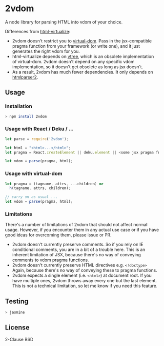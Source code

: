 2vdom
=====

A node library for parsing HTML into vdom of your choice.

Differences from [html-virtualize](https://github.com/alexmingoia/html-virtualize):

* 2vdom doesn't restrict you to [virtual-dom](https://github.com/Matt-Esch/virtual-dom).
  Pass in the jsx-compatible pragma function from your framework (or write one),
  and it just generates the right vdom for you.
* html-virtualize depends on [vtree](https://github.com/Matt-Esch/vtree), which
  is an obsolete implementation of virtual-dom. 2vdom doesn't depend on any
  specific vdom implementation, so it doesn't get obsolete as long as jsx doesn't.
* As a result, 2vdom has much fewer dependencies. It only depends on
  [htmlparser2](https://github.com/fb55/htmlparser2).

Usage
-----

### Installation

```bash
> npm install 2vdom
```

### Usage with React / Deku / ...

```js
let parse = require('2vdom');

let html = "<html>...</html>";
let pragma = React.createElement || deku.element || <some jsx pragma fn>;

let vdom = parse(pragma, html);
```

### Usage with virtual-dom

```js
let pragma = (tagname, attrs, ...children) =>
  h(tagname, attrs, children);

// carry on as usual ...
let vdom = parse(pragma, html);
```

### Limitations

There's a number of limitations of 2vdom that should not affect normal usage.
However, if you encounter them in any actual use case or if you have good ideas
for overcoming them, please issue or PR.

* 2vdom doesn't currently preserve comments. So if you rely on IE conditional
  comments, you are in a bit of a trouble here. This is an inherent limitation
  of JSX, because there's no way of conveying comments to vdom pragma functions.
* 2vdom doesn't currently preserve HTML directives e.g. `<!doctype>` Again,
  because there's no way of conveying these to pragma functions.
* 2vdom expects a single element (i.e. `<html>`) at document root. If you have
  multiple ones, 2vdom throws away every one but the last element. This is not
  a technical limitation, so let me know if you need this feature.

Testing
-------

```bash
> jasmine
```

License
-------

2-Clause BSD
